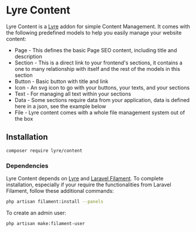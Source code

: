 # Lyre Content

Lyre Content is a [Lyre](https://packagist.org/packages/lyre/lyre) addon for simple Content Management. It comes with the following predefined models to help you easily manage your website content:

- Page - This defines the basic Page SEO content, including title and description
- Section - This is a direct link to your frontend's sections, it contains a one to many relationship with itself and the rest of the models in this section
- Button - Basic button with title and link
- Icon - An svg icon to go with your buttons, your texts, and your sections
- Text - For managing all text within your sections
- Data - Some sections require data from your application, data is defined here in a json, see the example below
- File - Lyre content comes with a whole file management system out of the box

## Installation

```bash
composer require lyre/content
```

### Dependencies

Lyre Content depends on [Lyre](https://packagist.org/packages/lyre/lyre) and [Laravel Filament](https://filamentphp.com/). To complete installation, especially if your require the functionalities from Laravel Filament, follow these additional commands:

```bash
php artisan filament:install --panels
```

To create an admin user:

```bash
php artisan make:filament-user
```
